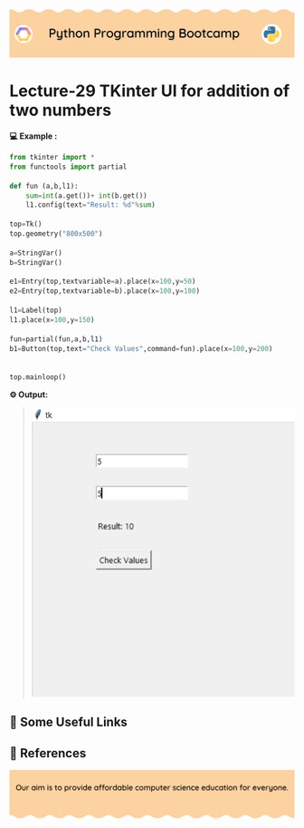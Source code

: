 <!-- HEADER -->
<p align="center">
  <img  src="./../assets/header.png" />
</p>

# Lecture-29 TKinter UI for addition of two numbers


**💻 Example :**
```python
from tkinter import *
from functools import partial

def fun (a,b,l1):
    sum=int(a.get())+ int(b.get())
    l1.config(text="Result: %d"%sum)

top=Tk()
top.geometry("800x500")

a=StringVar()
b=StringVar()

e1=Entry(top,textvariable=a).place(x=100,y=50)
e2=Entry(top,textvariable=b).place(x=100,y=100)

l1=Label(top)
l1.place(x=100,y=150)

fun=partial(fun,a,b,l1)
b1=Button(top,text="Check Values",command=fun).place(x=100,y=200)


top.mainloop()

```

**⚙️ Output:**
> ![Output](imgoutput.png)


## 🔗 Some Useful Links

## 📖 References

<!-- FOOTER -->
<p align="center">
  <img  src="./../assets/footer.png" />
</p>  